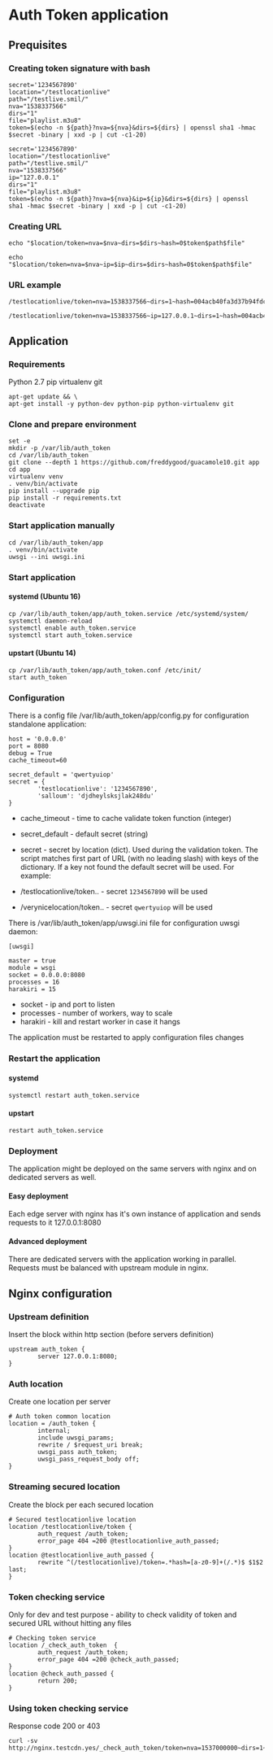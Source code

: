 # Auth Token application

## Prequisites

### Creating token signature with bash

```
secret='1234567890'
location="/testlocationlive"
path="/testlive.smil/"
nva="1538337566"
dirs="1"
file="playlist.m3u8"
token=$(echo -n ${path}?nva=${nva}&dirs=${dirs} | openssl sha1 -hmac $secret -binary | xxd -p | cut -c1-20)
```
```
secret='1234567890'
location="/testlocationlive"
path="/testlive.smil/"
nva="1538337566"
ip="127.0.0.1"
dirs="1"
file="playlist.m3u8"
token=$(echo -n ${path}?nva=${nva}&ip=${ip}&dirs=${dirs} | openssl sha1 -hmac $secret -binary | xxd -p | cut -c1-20)
```

### Creating URL

```
echo "$location/token=nva=$nva~dirs=$dirs~hash=0$token$path$file"
```
```
echo "$location/token=nva=$nva~ip=$ip~dirs=$dirs~hash=0$token$path$file"
```

### URL example

```
/testlocationlive/token=nva=1538337566~dirs=1~hash=004acb40fa3d37b94fdcd/testlive.smil/playlist.m3u8
```
```
/testlocationlive/token=nva=1538337566~ip=127.0.0.1~dirs=1~hash=004acb40fa3d37b94fdcd/testlive.smil/playlist.m3u8
```

## Application

### Requirements

Python 2.7
pip
virtualenv
git

```
apt-get update && \
apt-get install -y python-dev python-pip python-virtualenv git
```

### Clone and prepare environment

```
set -e
mkdir -p /var/lib/auth_token
cd /var/lib/auth_token
git clone --depth 1 https://github.com/freddygood/guacamole10.git app
cd app
virtualenv venv
. venv/bin/activate
pip install --upgrade pip
pip install -r requirements.txt
deactivate
```

### Start application manually

```
cd /var/lib/auth_token/app
. venv/bin/activate
uwsgi --ini uwsgi.ini
```

### Start application

#### systemd (Ubuntu 16)

```
cp /var/lib/auth_token/app/auth_token.service /etc/systemd/system/
systemctl daemon-reload
systemctl enable auth_token.service
systemctl start auth_token.service
```

#### upstart (Ubuntu 14)

```
cp /var/lib/auth_token/app/auth_token.conf /etc/init/
start auth_token
```

### Configuration

There is a config file /var/lib/auth_token/app/config.py for configuration standalone application:

```
host = '0.0.0.0'
port = 8080
debug = True
cache_timeout=60

secret_default = 'qwertyuiop'
secret = {
        'testlocationlive': '1234567890',
        'salloum': 'djdheylsksjlak248du'
}

```

- cache_timeout - time to cache validate token function (integer)
- secret_default - default secret (string)
- secret - secret by location (dict). Used during the validation token. The script matches first part of URL (with no leading slash) with keys of the dictionary. If a key not found the default secret will be used. For example:

- /testlocationlive/token.. - secret `1234567890` will be used
- /verynicelocation/token.. - secret `qwertyuiop` will be used

There is /var/lib/auth_token/app/uwsgi.ini file for configuration uwsgi daemon:

```
[uwsgi]

master = true
module = wsgi
socket = 0.0.0.0:8080
processes = 16
harakiri = 15
```

- socket - ip and port to listen
- processes - number of workers, way to scale
- harakiri - kill and restart worker in case it hangs

The application must be restarted to apply configuration files changes

### Restart the application

#### systemd

```
systemctl restart auth_token.service
```

#### upstart

```
restart auth_token.service
```

### Deployment

The application might be deployed on the same servers with nginx and on dedicated servers as well.

#### Easy deployment

Each edge server with nginx has it's own instance of application and sends requests to it 127.0.0.1:8080

#### Advanced deployment

There are dedicated servers with the application working in parallel. Requests must be balanced with upstream module in nginx.

## Nginx configuration

### Upstream definition

Insert the block within http section (before servers definition)

```
upstream auth_token {
        server 127.0.0.1:8080;
}
```

### Auth location

Create one location per server

```
# Auth token common location
location = /auth_token {
        internal;
        include uwsgi_params;
        rewrite / $request_uri break;
        uwsgi_pass auth_token;
        uwsgi_pass_request_body off;
}
```

### Streaming secured location

Create the block per each secured location

```
# Secured testlocationlive location
location /testlocationlive/token {
        auth_request /auth_token;
        error_page 404 =200 @testlocationlive_auth_passed;
}
location @testlocationlive_auth_passed {
        rewrite ^(/testlocationlive)/token=.*hash=[a-z0-9]+(/.*)$ $1$2 last;
}
```

### Token checking service

Only for dev and test purpose - ability to check validity of token and secured URL without hitting any files

```
# Checking token service
location /_check_auth_token  {
        auth_request /auth_token;
        error_page 404 =200 @check_auth_passed;
}
location @check_auth_passed {
        return 200;
}
```

### Using token checking service

Response code 200 or 403

```
curl -sv http://nginx.testcdn.yes/_check_auth_token/token=nva=1537000000~dirs=1~hash=06bffd04a860d31992619/testlive.smil/playlist.m3u8
```
